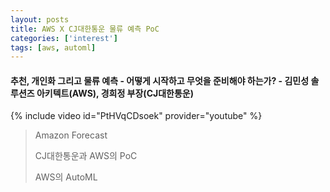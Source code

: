 ```yaml
---
layout: posts
title: AWS X CJ대한통운 물류 예측 PoC 
categories: ['interest']
tags: [aws, automl]
---
```


#### 추천, 개인화 그리고 물류 예측 - 어떻게 시작하고 무엇을 준비해야 하는가? - 김민성 솔루션즈 아키텍트(AWS), 경희정 부장(CJ대한통운)

{% include video id="PtHVqCDsoek" provider="youtube" %}

> Amazon Forecast
> 
> CJ대한통운과 AWS의 PoC
> 
> AWS의 AutoML

